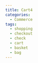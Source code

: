 ```yaml
---
title: Cart4
categories:
  - Commerce
tags:
  - shopping
  - checkout
  - check
  - cart
  - basket
  - bag
---
```

